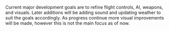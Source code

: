 Current major development goals are to refine flight controls, AI, weapons, and visuals. Later additions will be adding sound and updating weather to suit the goals accordingly. As progress continue more visual improvements will be made, however this is not the main focus as of now.